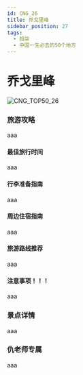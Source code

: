 ```yaml
---
id: CNG_26
title: 乔戈里峰
sidebar_position: 27
tags:
  - 拾柒
  - 中国一生必去的50个地方
---
```


# 乔戈里峰

![CNG\_TOP50\_26](https://github.com/AzraelQAQ/my-docusaurus-site/blob/master/img/love/CNG\_TOP50/26.png)

### 旅游攻略

aaa

#### 最佳旅行时间

aaa

#### 行李准备指南

aaa

#### 周边住宿指南

aaa

#### 旅游路线推荐

aaa

#### 注意事项！！！

aaa

### 景点详情

aaa

### 仇老师专属

aaa
